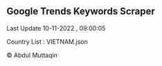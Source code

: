 

## Google Trends Keywords Scraper 
 
Last Update 10-11-2022 , 09:00:05

Country List :
VIETNAM.json



© Abdul Muttaqin 
